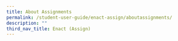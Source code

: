 ```yaml
---
title: About Assignments
permalink: /student-user-guide/enact-assign/aboutassignments/
description: ""
third_nav_title: Enact (Assign)
---
```


